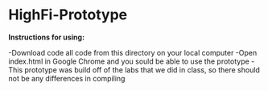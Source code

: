 # HighFi-Prototype

**Instructions for using:**

  -Download code all code from this directory on your local computer
  -Open index.html in Google Chrome and you sould be able to use the prototype
  -This prototype was build off of the labs that we did in class, so there should not be any differences in compiling
